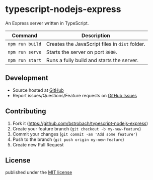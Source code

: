 # typescript-nodejs-express
An Express server written in TypeScript. 

Command | Description
------------ | -------------
`npm run build` | Creates the JavaScript files in `dist` folder.
`npm run serve` | Starts the server on port `3000`.
`npm run start` | Runs a fully build and starts the server.

## Development

* Source hosted at [GitHub](https://github.com/bstrobach/typescript-nodejs-express)
* Report issues/Questions/Feature requests on [GitHub Issues](https://github.com/bstrobach/typescript-nodejs-express/issues)

## Contributing

1. Fork it (https://github.com/bstrobach/typescript-nodejs-express)
2. Create your feature branch (`git checkout -b my-new-feature`)
3. Commit your changes (`git commit -am 'Add some feature'`)
4. Push to the branch (`git push origin my-new-feature`)
5. Create new Pull Request

## License
published under the [MIT license](LICENSE)

